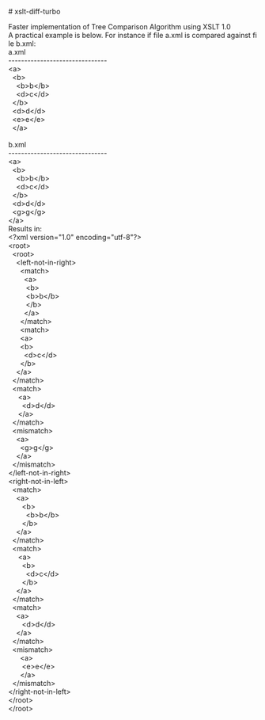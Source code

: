 #&nbsp;xslt-diff-turbo

Faster&nbsp;implementation&nbsp;of&nbsp;Tree&nbsp;Comparison&nbsp;Algorithm&nbsp;using&nbsp;XSLT&nbsp;1.0<br/>
A&nbsp;practical&nbsp;example&nbsp;is&nbsp;below.&nbsp;For&nbsp;instance&nbsp;if&nbsp;file&nbsp;a.xml&nbsp;is&nbsp;compared&nbsp;against&nbsp;file&nbsp;b.xml:<br/>
a.xml<br/>
-------------------------------<br/>
&lt;a&gt;<br/>
  &nbsp;&nbsp;&lt;b&gt;<br/>
    &nbsp;&nbsp;&nbsp;&nbsp;&lt;b&gt;b&lt;/b&gt;<br/>
    &nbsp;&nbsp;&nbsp;&nbsp;&lt;d&gt;c&lt;/d&gt;<br/>
  &nbsp;&nbsp;&lt;/b&gt;<br/>
  &nbsp;&nbsp;&lt;d&gt;d&lt;/d&gt;<br/>
  &nbsp;&nbsp;&lt;e&gt;e&lt;/e&gt;<br/>
&nbsp;&nbsp;&lt;/a&gt;<br/>
<br/>
b.xml<br/>
-------------------------------<br/>
&lt;a&gt;<br/>
  &nbsp;&nbsp;&lt;b&gt;<br/>
    &nbsp;&nbsp;&nbsp;&nbsp;&lt;b&gt;b&lt;/b&gt;<br/>
    &nbsp;&nbsp;&nbsp;&nbsp;&lt;d&gt;c&lt;/d&gt;<br/>
  &nbsp;&nbsp;&lt;/b&gt;<br/>
  &nbsp;&nbsp;&lt;d&gt;d&lt;/d&gt;<br/>
  &nbsp;&nbsp;&lt;g&gt;g&lt;/g&gt;<br/>
&lt;/a&gt;<br/>
Results in:<br/>
&lt;?xml version="1.0" encoding="utf-8"?&gt;<br/>
&lt;root&gt;<br/>
  &nbsp;&nbsp;&lt;root&gt;<br/>
    &nbsp;&nbsp;&nbsp;&nbsp;&lt;left-not-in-right&gt;<br/>
      &nbsp;&nbsp;&nbsp;&nbsp;&nbsp;&nbsp;&lt;match&gt;<br/>
        &nbsp;&nbsp;&nbsp;&nbsp;&nbsp;&nbsp;&nbsp;&nbsp;&lt;a&gt;<br/>
          &nbsp;&nbsp;&nbsp;&nbsp;&nbsp;&nbsp;&nbsp;&nbsp;&nbsp;&lt;b&gt;<br/>
            &nbsp;&nbsp;&nbsp;&nbsp;&nbsp;&nbsp;&nbsp;&nbsp;&nbsp;&lt;b&gt;b&lt;/b&gt;<br/>
          &nbsp;&nbsp;&nbsp;&nbsp;&nbsp;&nbsp;&nbsp;&nbsp;&nbsp;&lt;/b&gt;<br/>
        &nbsp;&nbsp;&nbsp;&nbsp;&nbsp;&nbsp;&nbsp;&nbsp;&lt;/a&gt;<br/>
      &nbsp;&nbsp;&nbsp;&nbsp;&nbsp;&nbsp;&lt;/match&gt;<br/>
      &nbsp;&nbsp;&nbsp;&nbsp;&nbsp;&nbsp;&lt;match&gt;<br/>
        &nbsp;&nbsp;&nbsp;&nbsp;&nbsp;&nbsp;&lt;a&gt;<br/>
          &nbsp;&nbsp;&nbsp;&nbsp;&nbsp;&nbsp;&lt;b&gt;<br/>
            &nbsp;&nbsp;&nbsp;&nbsp;&nbsp;&nbsp;&nbsp;&nbsp;&lt;d&gt;c&lt;/d&gt;<br/>
          &nbsp;&nbsp;&nbsp;&nbsp;&nbsp;&nbsp;&lt;/b&gt;<br/>
        &nbsp;&nbsp;&nbsp;&nbsp;&lt;/a&gt;<br/>
      &nbsp;&nbsp;&lt;/match&gt;<br/>
      &nbsp;&nbsp;&lt;match&gt;<br/>
        &nbsp;&nbsp;&nbsp;&nbsp;&nbsp;&lt;a&gt;<br/>
          &nbsp;&nbsp;&nbsp;&nbsp;&nbsp;&nbsp;&nbsp;&lt;d&gt;d&lt;/d&gt;<br/>
        &nbsp;&nbsp;&nbsp;&nbsp;&nbsp;&lt;/a&gt;<br/>
      &nbsp;&nbsp;&lt;/match&gt;<br/>
      &nbsp;&nbsp;&lt;mismatch&gt;<br/>
        &nbsp;&nbsp;&nbsp;&nbsp;&lt;a&gt;<br/>
          &nbsp;&nbsp;&nbsp;&nbsp;&nbsp;&nbsp;&lt;g&gt;g&lt;/g&gt;<br/>
        &nbsp;&nbsp;&nbsp;&nbsp;&lt;/a&gt;<br/>
      &nbsp;&nbsp;&lt;/mismatch&gt;<br/>
    &lt;/left-not-in-right&gt;<br/>
    &lt;right-not-in-left&gt;<br/>
      &nbsp;&nbsp;&lt;match&gt;<br/>
        &nbsp;&nbsp;&nbsp;&nbsp;&lt;a&gt;<br/>
          &nbsp;&nbsp;&nbsp;&nbsp;&nbsp;&nbsp;&nbsp;&lt;b&gt;<br/>
            &nbsp;&nbsp;&nbsp;&nbsp;&nbsp;&nbsp;&nbsp;&nbsp;&nbsp;&lt;b&gt;b&lt;/b&gt;<br/>
          &nbsp;&nbsp;&nbsp;&nbsp;&nbsp;&nbsp;&nbsp;&lt;/b&gt;<br/>
        &nbsp;&nbsp;&nbsp;&nbsp;&lt;/a&gt;<br/>
      &nbsp;&nbsp;&lt;/match&gt;<br/>
      &nbsp;&nbsp;&lt;match&gt;<br/>
        &nbsp;&nbsp;&nbsp;&nbsp;&nbsp;&lt;a&gt;<br/>
          &nbsp;&nbsp;&nbsp;&nbsp;&nbsp;&nbsp;&nbsp;&lt;b&gt;<br/>
            &nbsp;&nbsp;&nbsp;&nbsp;&nbsp;&nbsp;&nbsp;&nbsp;&nbsp;&lt;d&gt;c&lt;/d&gt;<br/>
          &nbsp;&nbsp;&nbsp;&nbsp;&nbsp;&nbsp;&nbsp;&lt;/b&gt;<br/>
        &nbsp;&nbsp;&nbsp;&nbsp;&lt;/a&gt;<br/>
      &nbsp;&nbsp;&lt;/match&gt;<br/>
      &nbsp;&nbsp;&lt;match&gt;<br/>
        &nbsp;&nbsp;&nbsp;&nbsp;&lt;a&gt;<br/>
          &nbsp;&nbsp;&nbsp;&nbsp;&nbsp;&nbsp;&nbsp;&lt;d&gt;d&lt;/d&gt;<br/>
        &nbsp;&nbsp;&nbsp;&nbsp;&lt;/a&gt;<br/>
      &nbsp;&nbsp;&lt;/match&gt;<br/>
      &nbsp;&nbsp;&lt;mismatch&gt;<br/>
        &nbsp;&nbsp;&nbsp;&nbsp;&nbsp;&nbsp;&lt;a&gt;<br/>
          &nbsp;&nbsp;&nbsp;&nbsp;&nbsp;&nbsp;&nbsp;&lt;e&gt;e&lt;/e&gt;<br/>
        &nbsp;&nbsp;&nbsp;&nbsp;&nbsp;&nbsp;&lt;/a&gt;<br/>
      &nbsp;&nbsp;&lt;/mismatch&gt;<br/>
    &lt;/right-not-in-left&gt;<br/>
  &lt;/root&gt;<br/>
&lt;/root&gt;<br/>
<br/>
